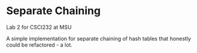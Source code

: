 # Separate Chaining
Lab 2 for CSCI232 at MSU

A simple implementation for separate chaining of hash tables that honestly could be refactored - a lot.

